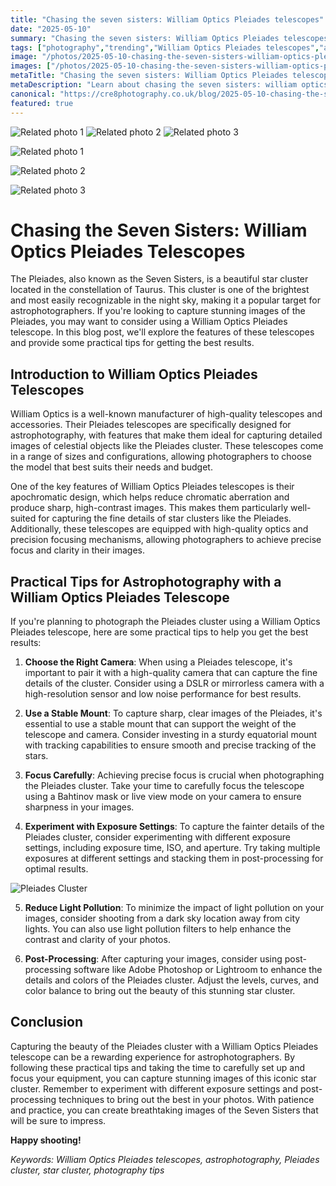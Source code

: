 ```yaml
---
title: "Chasing the seven sisters: William Optics Pleiades telescopes"
date: "2025-05-10"
summary: "Chasing the seven sisters: William Optics Pleiades telescopes - A trending topic in photography."
tags: ["photography","trending","William Optics Pleiades telescopes","astrophotography","Pleiades cluster","star cluster","photography tips","high-quality optics","chromatic aberration","stable mount","exposure settings","light pollution"]
image: "/photos/2025-05-10-chasing-the-seven-sisters-william-optics-pleiades-telescopes-1.jpg"
images: ["/photos/2025-05-10-chasing-the-seven-sisters-william-optics-pleiades-telescopes-1.jpg","/photos/2025-05-10-chasing-the-seven-sisters-william-optics-pleiades-telescopes-2.jpg","/photos/2025-05-10-chasing-the-seven-sisters-william-optics-pleiades-telescopes-3.jpg"]
metaTitle: "Chasing the seven sisters: William Optics Pleiades telescopes | cre8 Photography"
metaDescription: "Learn about chasing the seven sisters: william optics pleiades telescopes in photography with practical tips and insights."
canonical: "https://cre8photography.co.uk/blog/2025-05-10-chasing-the-seven-sisters-william-optics-pleiades-telescopes"
featured: true
---
```


<!-- Gallery as HTML -->

<div class="grid grid-cols-1 sm:grid-cols-2 md:grid-cols-3 gap-4">
  <img src="/photos/2025-05-10-chasing-the-seven-sisters-william-optics-pleiades-telescopes-1.jpg" alt="Related photo 1" class="w-full rounded-lg" />
<img src="/photos/2025-05-10-chasing-the-seven-sisters-william-optics-pleiades-telescopes-2.jpg" alt="Related photo 2" class="w-full rounded-lg" />
<img src="/photos/2025-05-10-chasing-the-seven-sisters-william-optics-pleiades-telescopes-3.jpg" alt="Related photo 3" class="w-full rounded-lg" />
</div>


<!-- Gallery as Markdown -->
![Related photo 1](/photos/2025-05-10-chasing-the-seven-sisters-william-optics-pleiades-telescopes-1.jpg)


![Related photo 2](/photos/2025-05-10-chasing-the-seven-sisters-william-optics-pleiades-telescopes-2.jpg)


![Related photo 3](/photos/2025-05-10-chasing-the-seven-sisters-william-optics-pleiades-telescopes-3.jpg)



# Chasing the Seven Sisters: William Optics Pleiades Telescopes

The Pleiades, also known as the Seven Sisters, is a beautiful star cluster located in the constellation of Taurus. This cluster is one of the brightest and most easily recognizable in the night sky, making it a popular target for astrophotographers. If you're looking to capture stunning images of the Pleiades, you may want to consider using a William Optics Pleiades telescope. In this blog post, we'll explore the features of these telescopes and provide some practical tips for getting the best results.

## Introduction to William Optics Pleiades Telescopes

William Optics is a well-known manufacturer of high-quality telescopes and accessories. Their Pleiades telescopes are specifically designed for astrophotography, with features that make them ideal for capturing detailed images of celestial objects like the Pleiades cluster. These telescopes come in a range of sizes and configurations, allowing photographers to choose the model that best suits their needs and budget.

One of the key features of William Optics Pleiades telescopes is their apochromatic design, which helps reduce chromatic aberration and produce sharp, high-contrast images. This makes them particularly well-suited for capturing the fine details of star clusters like the Pleiades. Additionally, these telescopes are equipped with high-quality optics and precision focusing mechanisms, allowing photographers to achieve precise focus and clarity in their images.

## Practical Tips for Astrophotography with a William Optics Pleiades Telescope

If you're planning to photograph the Pleiades cluster using a William Optics Pleiades telescope, here are some practical tips to help you get the best results:

1. **Choose the Right Camera**: When using a Pleiades telescope, it's important to pair it with a high-quality camera that can capture the fine details of the cluster. Consider using a DSLR or mirrorless camera with a high-resolution sensor and low noise performance for best results.

2. **Use a Stable Mount**: To capture sharp, clear images of the Pleiades, it's essential to use a stable mount that can support the weight of the telescope and camera. Consider investing in a sturdy equatorial mount with tracking capabilities to ensure smooth and precise tracking of the stars.

3. **Focus Carefully**: Achieving precise focus is crucial when photographing the Pleiades cluster. Take your time to carefully focus the telescope using a Bahtinov mask or live view mode on your camera to ensure sharpness in your images.

4. **Experiment with Exposure Settings**: To capture the fainter details of the Pleiades cluster, consider experimenting with different exposure settings, including exposure time, ISO, and aperture. Try taking multiple exposures at different settings and stacking them in post-processing for optimal results.

![Pleiades Cluster](/path/to/pleiades-image.jpg)

5. **Reduce Light Pollution**: To minimize the impact of light pollution on your images, consider shooting from a dark sky location away from city lights. You can also use light pollution filters to help enhance the contrast and clarity of your photos.

6. **Post-Processing**: After capturing your images, consider using post-processing software like Adobe Photoshop or Lightroom to enhance the details and colors of the Pleiades cluster. Adjust the levels, curves, and color balance to bring out the beauty of this stunning star cluster.

## Conclusion

Capturing the beauty of the Pleiades cluster with a William Optics Pleiades telescope can be a rewarding experience for astrophotographers. By following these practical tips and taking the time to carefully set up and focus your equipment, you can capture stunning images of this iconic star cluster. Remember to experiment with different exposure settings and post-processing techniques to bring out the best in your photos. With patience and practice, you can create breathtaking images of the Seven Sisters that will be sure to impress.

**Happy shooting!**

*Keywords: William Optics Pleiades telescopes, astrophotography, Pleiades cluster, star cluster, photography tips*

